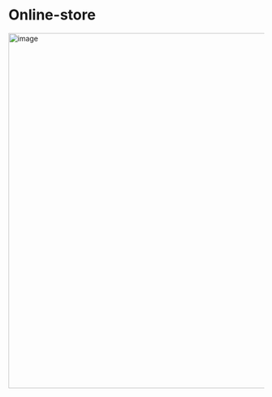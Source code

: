 # Online-store

<img width="700" alt="image" src="https://github.com/Max-Vassilev/Online-store/assets/106106321/9b413292-f54d-45c4-a35b-ad676ed91366">
